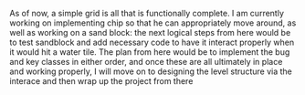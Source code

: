 As of now, a simple grid is all that is functionally complete.  I am currently working on implementing chip so that he 
can appropriately move around, as well as working on a sand block: the next logical steps from here would be to test 
sandblock and add necessary code to have it interact properly when it would hit a water tile.  The plan from here would 
be to implement the bug and key classes in either order, and once these are all ultimately in place and working properly, 
I will move on to designing the level structure via the interace and then wrap up the project from there

